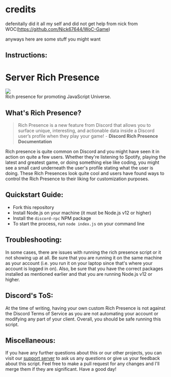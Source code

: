 # credits

defenitally did it all my self and did not get help from nick from WOC(https://github.com/Nick67644/WoC-Game)

anyways here are some stuff you might want

## Instructions:

# Server Rich Presence
![](https://cdn.discordapp.com/attachments/793329296071852032/808064076478677074/unknown.png)\
Rich presence for promoting JavaScript Universe.
## What's Rich Presence?
> Rich Presence is a new feature from Discord that allows you to surface unique, interesting, and actionable data inside a Discord user’s profile when they play your game! - **Discord Rich Presence Documentation**

Rich presence is quite common on Discord and you might have seen it in action on quite a few users.  Whether they're listening to Spotify, playing the latest and greatest game, or doing something else like coding, you might see a small card underneath the user's profile stating what the user is doing.  These Rich Presences look quite cool and users have found ways to control the Rich Presence to their liking for customization purposes.
## Quickstart Guide:
- Fork this repository
- Install Node.js on your machine (it must be Node.js v12 or higher)
- Install the `discord-rpc` NPM package
- To start the process, run `node index.js` on your command line

## Troubleshooting:
In some cases, there are issues with running the rich presence script or it not showing up at all.  Be sure that you are running it on the same machine as your account (i.e. you run it on your laptop since that's where your account is logged in on).  Also, be sure that you have the correct packages installed as mentioned earlier and that you are running Node.js v12 or higher.

## Discord's ToS:
At the time of writing, having your own custom Rich Presence is not against the Discord Terms of Service as you are not automating your account or modifying any part of your client.  Overall, you should be safe running this script.

## Miscellaneous:
If you have any further questions about this or our other projects, you can visit our [support server](https://discord.gg/KBfTgpx) to ask us any questions or give us your feedback about this script.  Feel free to make a pull request for any changes and I'll merge them if they are significant.  Have a good day!
